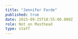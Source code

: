 ```yaml
---
title: "Jennifer Forde"
published: true
date: 2015-09-25T18:55:00.000Z
role: Not on Masthead
type: staff
---
```

